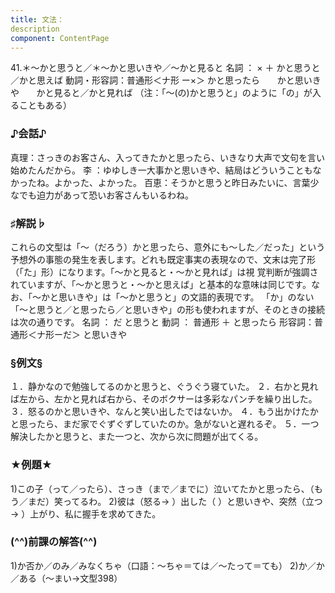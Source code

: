 ```yaml
---
title: 文法：
description
component: ContentPage
---
```



41.＊～かと思うと／＊～かと思いきや／～かと見ると
名詞 ： × ＋ かと思うと／かと思えば
動詞・形容詞：普通形＜ナ形 ー×＞ かと思ったら
                                                                 かと思いきや
                                                                 かと見ると／かと見れば
（注：「～(の)かと思うと」のように「の」が入ることもある）

### ♪会話♪
真理：さっきのお客さん、入ってきたかと思ったら、いきなり大声で文句を言い始めたんだから。 
李 ：ゆゆしき一大事かと思いきや、結局はどういうこともなかったね。よかった、よかった。 
百恵：そうかと思うと昨日みたいに、言葉少なでも迫力があって恐いお客さんもいるわね。

### ♯解説♭
これらの文型は「～（だろう）かと思ったら、意外にも～した／だった」という予想外の事態の発生を表します。どれも既定事実の表現なので、文末は完了形（「た」形）になります。「～かと見ると・～かと見れば」は視 覚判断が強調されていますが、「～かと思うと・～かと思えば」と基本的な意味は同じです。なお、「～かと思いきや」は「～かと思うと」の文語的表現です。
「か」のない「～と思うと／と思ったら／と思いきや」の形も使われますが、そのときの接続は次の通りです。
名詞 ： だ と思うと
動詞 ： 普通形 ＋ と思ったら
形容詞：普通形＜ナ形ーだ＞ と思いきや

### §例文§
１．静かなので勉強してるのかと思うと、ぐうぐう寝ていた。
２．右かと見れば左から、左かと見れば右から、そのボクサーは多彩なパンチを繰り出した。
３．怒るのかと思いきや、なんと笑い出したではないか。
４．もう出かけたかと思ったら、まだ家でぐずぐずしていたのか。急がないと遅れるぞ。
５．一つ解決したかと思うと、また一つと、次から次に問題が出てくる。

### ★例題★
1)この子（って／ったら）、さっき（まで／までに）泣いてたかと思ったら、（もう／まだ）笑ってるわ。
2)彼は（怒る→ ）出した（ ）と思いきや、突然（立つ→ ）上がり、私に握手を求めてきた。

### (^^)前課の解答(^^)
1)か否か／のみ／みなくちゃ（口語：～ちゃ＝ては／～たって＝ても）
2)か／か／ある（～まい→文型398）
